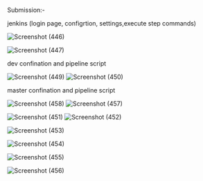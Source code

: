 Submission:-

jenkins (login page, configrtion, settings,execute step commands)


![Screenshot (446)](https://user-images.githubusercontent.com/116999531/234622214-bb153dcb-ff95-4bb4-bae8-bfe24ff49a14.png)

![Screenshot (447)](https://user-images.githubusercontent.com/116999531/234622349-8c6755e9-f786-4dae-800e-c2bd5e84c652.png)

dev confination and pipeline script

![Screenshot (449)](https://user-images.githubusercontent.com/116999531/234622778-e3bb1afe-88ff-472a-9763-cf46ee039c98.png)
![Screenshot (450)](https://user-images.githubusercontent.com/116999531/234622798-25f6ddb8-4fcc-4e0b-9466-e39dfb0a7e86.png)

master confination and pipeline script

![Screenshot (458)](https://user-images.githubusercontent.com/116999531/234624613-40b4a4a4-0aa6-43ea-ba27-d78a6e476071.png)
![Screenshot (457)](https://user-images.githubusercontent.com/116999531/234624628-327cf19e-176a-4812-a52b-cc84713e11c8.png)



![Screenshot (451)](https://user-images.githubusercontent.com/116999531/234623014-be68f387-fbf1-453d-bd37-8f1e918f485b.png)
![Screenshot (452)](https://user-images.githubusercontent.com/116999531/234623212-f4fd888a-6dfe-41a4-9669-194074f46259.png)

![Screenshot (453)](https://user-images.githubusercontent.com/116999531/234623363-e145abfa-07e1-4a72-b2f2-c790df0c3e5a.png)

![Screenshot (454)](https://user-images.githubusercontent.com/116999531/234623749-996eb33f-65ff-4e70-ad09-73b2705e746b.png)

![Screenshot (455)](https://user-images.githubusercontent.com/116999531/234624100-bb8d6098-90df-4c6f-859b-29c6f82d084b.png)


![Screenshot (456)](https://user-images.githubusercontent.com/116999531/234624302-ead6fb3a-35ab-47ac-b089-b97940fb80a7.png)



